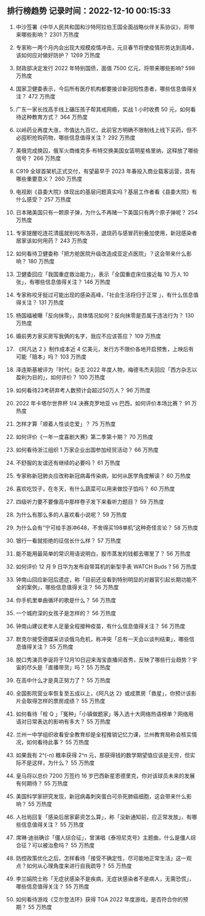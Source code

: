
## 排行榜趋势 记录时间：2022-12-10 00:15:33
  
  1. 中沙签署《中华人民共和国和沙特阿拉伯王国全面战略伙伴关系协议》，将带来哪些影响？ 2301 万热度
    
  2. 专家称一两个月内会出现大规模疫情冲击，元旦春节将使疫情形势达到高峰，该如何应对做好防护？ 1269 万热度
    
  3. 财政部决定发行 2022 年特别国债，面值 7500 亿元，将带来哪些影响? 598 万热度
    
  4. 国家卫健委表示，今后所有医疗机构都要接诊新冠阳性患者，哪些信息值得关注？ 472 万热度
    
  5. 广东一家长找高手线上碾压孩子帮其戒网瘾，实战 1 小时收费 50 元，如何看待这种教育方式？ 364 万热度
    
  6. 以岭药业再度大涨，市值达九百亿，此前官方明确不限制线上线下买药，但不必囤积抢购药物，哪些信息值得关注？ 292 万热度
    
  7. 美俄完成换囚，俄军火商维克多·布特交换美国女篮明星格里纳，这释放了哪些信号？ 266 万热度
    
  8. C919 全球首架机正式交付，有望最早于 2023 年春投入商业载客运营，具有哪些重要意义？ 260 万热度
    
  9. 电视剧《县委大院》体现出的基层问题真实吗？基层工作者看《县委大院》有什么感受？ 257 万热度
    
  10. 日本赌美国只有一颗原子弹，为什么不再赌一下美国只有两个原子弹呢？ 254 万热度
    
  11. 专家提醒吃连花清瘟就别吃布洛芬，退烧药与感冒药别叠加使用，新冠感染者居家该如何用药？ 243 万热度
    
  12. 如何看待卫健委称「把方舱医院升级改造成亚定点医院」？这会带来什么影响？ 180 万热度
    
  13. 卫健委回应「我国重症救治能力」，表示「全国重症床位接近每 10 万人 10 张」，有哪些信息值得关注？ 146 万热度
    
  14. 专家称咬牙挺过可能出现的感染高峰，「社会生活将归于正常 」，有什么信息值得关注？ 131 万热度
    
  15. 杨国福被曝「反向抹零」，具体情况如何？反向抹零是否属于违法行为？ 130 万热度
    
  16. 婚前男方家买房写我俩的名字，我应不应该答应？ 109 万热度
    
  17. 《阿凡达 2 》制作成本近 4 亿美元，发行方不限价各地开启预售，上映后有可能「赔本」吗？ 103 万热度
    
  18. 泽连斯基被评为『时代』杂志 2022 年度人物，梅德韦杰夫回应「西方杂志以盈利为目的」，如何评价？ 100 万热度
    
  19. 如何看待23考研弃考人数预计会超过50万人？ 96 万热度
    
  20. 2022 年卡塔尔世界杯 1/4 决赛克罗地亚 vs 巴西，如何评价本场比赛？ 91 万热度
    
  21. 怎样才算「顺着人性谈恋爱」？ 75 万热度
    
  22. 如何评价《一年一度喜剧大赛》第二季第十期？ 70 万热度
    
  23. 如何看待浙江组织 1 万家企业出国参加经贸活动？ 66 万热度
    
  24. 不舒服的友谊还有继续的必要吗？ 61 万热度
    
  25. 专家称新冠肺炎应改称新冠病毒传染病，如何从医学角度解读？ 60 万热度
    
  26. 喜欢吃饺子，在冬天，有什么蔬菜可以用来做饺子馅吗？ 60 万热度
    
  27. 四级听力要不要像高中那样卷子发下来看听力题目？ 59 万热度
    
  28. 为什么有那么多的人喜欢看小说呢？ 59 万热度
    
  29. 为什么会有“宁可给手游冲648，不舍得买198单机”这种奇怪言论？ 58 万热度
    
  30. 银行一看就拒绝的征信长什么样？ 57 万热度
    
  31. 能不能用最简单的常识用语说明白，股市蒸发的钱都去哪里了？ 56 万热度
    
  32. 如何评价 12 月 9 日华为发布自带耳机的新型手表 WATCH Buds ? 56 万热度
    
  33. 钟南山回应新冠后遗症，称「目前还没看到特别明显的对器官引起长期功能不全的案例」，哪些信息值得关注？ 56 万热度
    
  34. 你手机里单曲循环的歌是什么？ 56 万热度
    
  35. 一个城府深的女孩子是怎样的？ 56 万热度
    
  36. 钟南山建议老年人足量全程接种疫苗，有什么信息值得关注？ 56 万热度
    
  37. 默克尔接受德媒采访谈俄乌危机，称冲突「总有一天会以谈判结束」，哪些信息值得关注？ 55 万热度
    
  38. 脱口秀演员李诞将于12月10日迎来淘宝直播间首秀，反映了哪些行业趋势？宇宙的尽头是「直播带货」吗？ 55 万热度
    
  39. 在高中什么才是真正努力了？ 55 万热度
    
  40. 全国影院营业率恢复至五成以上，《阿凡达 2》或成票房「救星」，你预计该影片会取得怎样的票房成绩？ 55 万热度
    
  41. 如何看待「栓 Q 」「冤种」「小镇做题家」等入选十大网络热语榜单？网络用语对日常表达的影响有多大？ 55 万热度
    
  42. 兰州一中学组织收看安全教育却是全程推销记忆力课，兰州教育局称会核实情况，如何看待此事？ 55 万热度
    
  43. 如果我有 2^(-n) 概率获得 2^n 元，那获得钱的数学期望值应该是无穷，但实际不是这样，为什么？ 55 万热度
    
  44. 皇马将以总价 7200 万签约 16 岁巴西新星恩德里克，你对该球员未来的发展有何期待？ 55 万热度
    
  45. 美国科学家研究发现，新冠病毒刺突蛋白可杀死肺癌细胞，这会带来什么影响？ 55 万热度
    
  46. 人社局回复「感染后居家薪资怎么算」，称「没新通知前，应正常发放」，有哪些信息值得关注？ 55 万热度
    
  47. 席琳·迪翁确诊「僵人综合征」，曾演唱《泰坦尼克号》主题曲，什么是僵人综合征？可以被治愈吗？ 55 万热度
    
  48. 防控政策优化之后，怎样看待「接受不确定性，尽可能地正常生活」这一观点？如何从心理角度来进行自我疏导？ 55 万热度
    
  49. 李兰娟院士称「无症状感染不是疾病，无症状感染者不是病人，无需恐慌」，哪些信息值得关注？ 55 万热度
    
  50. 如何看待游戏《艾尔登法环》获得 TGA 2022 年度游戏，是否符合你的预期？ 55 万热度
    